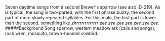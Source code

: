 Seven daytime songs from a second Brewer's sparrow (see also ID-219). As is typical, the song is two-parted, with the first phrase buzzy, the second part of more slowly repeated syllables. For this male, the first part is lower than the second, something like _zirrrrrrrrrrrrrr zee zee zee zee zee zee zee_. 
#####Background
Song sparrow, western meadowlark (calls and songs), rock wren, mosquito, brown-headed cowbird. 
